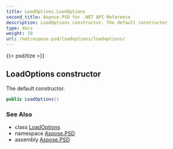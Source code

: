 ```yaml
---
title: LoadOptions.LoadOptions
second_title: Aspose.PSD for .NET API Reference
description: LoadOptions constructor. The default constructor
type: docs
weight: 10
url: /net/aspose.psd/loadoptions/loadoptions/
---
```

{{< psd/tize >}}
## LoadOptions constructor

The default constructor.

```csharp
public LoadOptions()
```

### See Also

* class [LoadOptions](../)
* namespace [Aspose.PSD](../../loadoptions/)
* assembly [Aspose.PSD](../../../)


